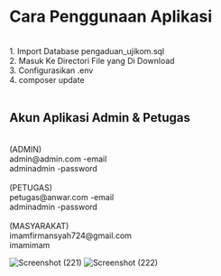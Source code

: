 <h1>Cara Penggunaan Aplikasi</h1><br>
1. Import Database pengaduan_ujikom.sql<br>
2. Masuk Ke Directori File yang Di Download<br>
3. Configurasikan .env<br>
4. composer update<br>
<br>
<h2>Akun Aplikasi Admin & Petugas</h2>
<br>
(ADMIN)<br>
admin@admin.com -email<br>
adminadmin	-password<br>
<br>
(PETUGAS)<br>
petugas@anwar.com -email<br>
adminadmin	-password<br>
<br>
(MASYARAKAT)<br>
imamfirmansyah724@gmail.com<br>
imamimam<br>

![Screenshot (221)](https://user-images.githubusercontent.com/45587433/79028195-4c731c80-7bb9-11ea-961f-e3a4f6c9c1c9.png)
![Screenshot (222)](https://user-images.githubusercontent.com/45587433/79028204-5268fd80-7bb9-11ea-9c1d-535271c1564d.png)
